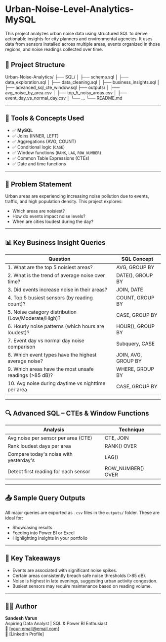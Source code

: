 # Urban-Noise-Level-Analytics-MySQL

This project analyzes urban noise data using structured SQL to derive actionable insights for city planners and environmental agencies. It uses data from sensors installed across multiple areas, events organized in those regions, and noise readings collected over time.

## 📁 Project Structure
Urban-Noise-Analytics/
├── SQL/
│ ├── schema.sql
│ ├── data_exploration.sql
│ ├── data_cleaning.sql
│ ├── business_insights.sql
│ ├── advanced_sql_cte_window.sql
├── outputs/
│ ├── avg_noise_by_area.csv
│ ├── top_5_noisy_areas.csv
│ ├── event_day_vs_normal_day.csv
│ └── ...
└── README.md


---

## 🧠 Tools & Concepts Used

- ✅ **MySQL**
- ✅ Joins (INNER, LEFT)
- ✅ Aggregations (AVG, COUNT)
- ✅ Conditional logic (`CASE`)
- ✅ Window functions (`RANK`, `LAG`, `ROW_NUMBER`)
- ✅ Common Table Expressions (CTEs)
- ✅ Date and time functions

---

## 📌 Problem Statement

Urban areas are experiencing increasing noise pollution due to events, traffic, and high population density. This project explores:
- Which areas are noisiest?
- How do events impact noise levels?
- When are cities loudest during the day?

---

## 📊 Key Business Insight Queries

| Question                                                                 | SQL Concept         |
|--------------------------------------------------------------------------|---------------------|
| 1. What are the top 5 noisiest areas?                                    | AVG, GROUP BY       |
| 2. What is the trend of average noise over time?                         | DATE(), GROUP BY    |
| 3. Did events increase noise in their areas?                             | JOIN, DATE          |
| 4. Top 5 busiest sensors (by reading count)?                             | COUNT, GROUP BY     |
| 5. Noise category distribution (Low/Moderate/High)?                      | CASE, GROUP BY      |
| 6. Hourly noise patterns (which hours are loudest)?                      | HOUR(), GROUP BY    |
| 7. Event day vs normal day noise comparison                              | Subquery, CASE      |
| 8. Which event types have the highest average noise?                     | JOIN, AVG, GROUP BY |
| 9. Which areas have the most unsafe readings (>85 dB)?                   | WHERE, GROUP BY     |
|10. Avg noise during daytime vs nighttime per area                        | CASE, GROUP BY      |

---

## 🔍 Advanced SQL – CTEs & Window Functions 

| Analysis                                                                    | Technique                |
|-----------------------------------------------------------------------------|--------------------------|
| Avg noise per sensor per area (CTE)                                         | CTE, JOIN                |
| Rank loudest days per area                                                  | RANK() OVER              |
| Compare today's noise with yesterday's                                      | LAG()                    |
| Detect first reading for each sensor                                        | ROW_NUMBER() OVER        |

---

## 📤 Sample Query Outputs

All major queries are exported as `.csv` files in the `outputs/` folder. These are ideal for:
- Showcasing results
- Feeding into Power BI or Excel
- Highlighting insights in your portfolio

---

## 🧠 Key Takeaways

- Events are associated with significant noise spikes.
- Certain areas consistently breach safe noise thresholds (>85 dB).
- Noise is highest in late evenings, suggesting urban activity congestion.
- Busiest sensors may require maintenance based on reading volume.

---

## 🙋‍♂️ Author

**Sandesh Varun**  
Aspiring Data Analyst | SQL & Power BI Enthusiast  
📧 [your-email@email.com]  
🔗 [LinkedIn Profile]  
